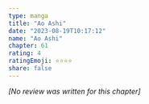 ```yaml
---
type: manga
title: "Ao Ashi"
date: "2023-08-19T10:17:12"
name: "Ao Ashi"
chapter: 61
rating: 4
ratingEmoji: ⭐️⭐️⭐️⭐️
share: false
---
```


*[No review was written for this chapter]*
